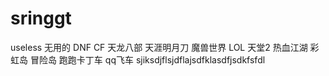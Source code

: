 # sringgt
useless
无用的
DNF
CF
天龙八部
天涯明月刀
魔兽世界
LOL
天堂2
热血江湖
彩虹岛
冒险岛
跑跑卡丁车
qq飞车
sjiksdjflsjdflajsdfklasdfjsdkfsfdl
